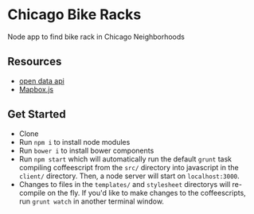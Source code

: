 # Chicago Bike Racks

Node app to find bike rack in Chicago Neighborhoods 

## Resources 
- [open data api](http://dev.socrata.com/foundry/#/data.cityofchicago.org/cbyb-69xx) 
- [Mapbox.js](https://www.mapbox.com/mapbox.js/api/v2.1.6/)

## Get Started
- Clone
- Run `npm i` to install node modules
- Run `bower i` to install bower components
- Run `npm start` which will automatically run the default `grunt` task 
compiling coffeescript from the `src/` directory into javascript in the 
`client/` directory. Then, a node server will start on `localhost:3000`.
- Changes to files in the `templates/` and `stylesheet` directorys will 
re-compile on the fly. If you'd like to make changes to the coffeescripts, run
`grunt watch` in another terminal window.
